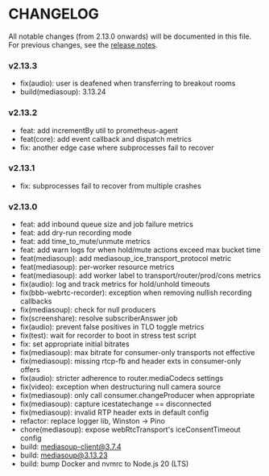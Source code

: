 # CHANGELOG

All notable changes (from 2.13.0 onwards) will be documented in this file.
For previous changes, see the [release notes](https://github.com/bigbluebutton/bbb-webrtc-sfu/releases).

### v2.13.3

* fix(audio): user is deafened when transferring to breakout rooms
* build(mediasoup): 3.13.24

### v2.13.2

* feat: add incrementBy util to prometheus-agent
* feat(core): add event callback and dispatch metrics
* fix: another edge case where subprocesses fail to recover

### v2.13.1

* fix: subprocesses fail to recover from multiple crashes

### v2.13.0

* feat: add inbound queue size and job failure metrics
* feat: add dry-run recording mode
* feat: add time_to_mute/unmute metrics
* feat: add warn logs for when hold/mute actions exceed max bucket time
* feat(mediasoup): add mediasoup_ice_transport_protocol metric
* feat(mediasoup): per-worker resource metrics
* feat(mediasoup): add worker label to transport/router/prod/cons metrics
* fix(audio): log and track metrics for hold/unhold timeouts
* fix(bbb-webrtc-recorder): exception when removing nullish recording callbacks
* fix(mediasoup): check for null producers
* fix(screenshare): resolve subscriberAnswer job
* fix(audio): prevent false positives in TLO toggle metrics
* fix(test): wait for recorder to boot in stress test script
* fix: set appropriate initial bitrates
* fix(mediasoup): max bitrate for consumer-only transports not effective
* fix(mediasoup): missing rtcp-fb and header exts in consumer-only offers
* fix(audio): stricter adherence to router.mediaCodecs settings
* fix(video): exception when destructuring null camera source
* fix(mediasoup): only call consumer.changeProducer when appropriate
* fix(mediasoup): capture icestatechange == disconnected
* fix(mediasoup): invalid RTP header exts in default config
* refactor: replace logger lib, Winston -> Pino
* chore(mediasoup): expose webRtcTransport's iceConsentTimeout config
* build: mediasoup-client@3.7.4
* build: mediasoup@3.13.23
* build: bump Docker and nvmrc to Node.js 20 (LTS)

